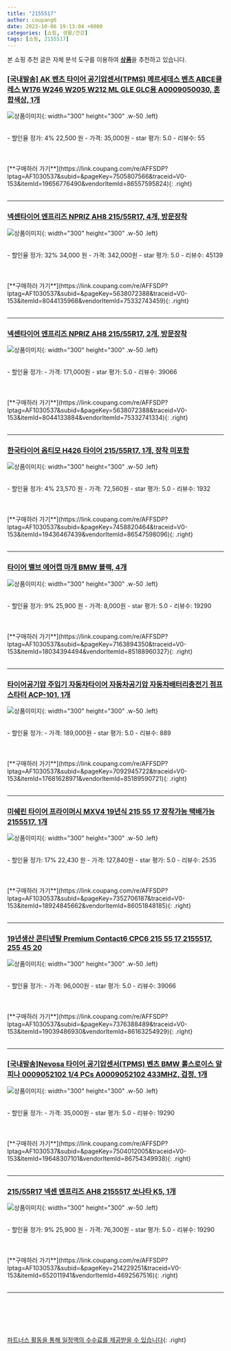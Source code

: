 ```yaml
---
title: "2155517"
author: coupang6
date: 2023-10-06 19:13:04 +0800
categories: [쇼핑, 생활/건강]
tags: [쇼핑, 2155517]
---
```


본 쇼핑 추천 글은 자체 분석 도구를 이용하여 [**상품**](https://link.coupang.com/a/bao1ui)을 추천하고 있습니다.

### [[국내발송] AK 벤츠 타이어 공기압센서(TPMS) 메르세데스 벤츠 ABCE클레스 W176 W246 W205 W212 ML GLE GLC용 A0009050030, 혼합색상, 1개](https://link.coupang.com/re/AFFSDP?lptag=AF1030537&subid=&pageKey=7505807566&traceid=V0-153&itemId=19656776490&vendorItemId=86557595824)

![상품이미지](https://thumbnail7.coupangcdn.com/thumbnails/remote/230x230ex/image/vendor_inventory/b979/c9d91abb422751efe188ea3056597600358e7087d0410770baf2acac421c.JPG){: width="300" height="300" .w-50 .left}


<br>
- 할인율 정가: 4%  22,500   원
- 가격: 35,000원
- star 평가: 5.0
- 리뷰수: 55
<br>
<br>
<br>
<br>
[**구매하러 가기**](https://link.coupang.com/re/AFFSDP?lptag=AF1030537&subid=&pageKey=7505807566&traceid=V0-153&itemId=19656776490&vendorItemId=86557595824){: .right}
<br>
<br>

---

### [넥센타이어 엔프리즈 NPRIZ AH8 215/55R17, 4개, 방문장착](https://link.coupang.com/re/AFFSDP?lptag=AF1030537&subid=&pageKey=5638072388&traceid=V0-153&itemId=8044135968&vendorItemId=75332743459)

![상품이미지](https://thumbnail6.coupangcdn.com/thumbnails/remote/230x230ex/image/retail/images/338474920805129-76c8b113-9db9-40ed-86bb-70eacb209187.jpg){: width="300" height="300" .w-50 .left}


<br>
- 할인율 정가: 32%  34,000   원
- 가격: 342,000원
- star 평가: 5.0
- 리뷰수: 45139
<br>
<br>
<br>
<br>
[**구매하러 가기**](https://link.coupang.com/re/AFFSDP?lptag=AF1030537&subid=&pageKey=5638072388&traceid=V0-153&itemId=8044135968&vendorItemId=75332743459){: .right}
<br>
<br>

---

### [넥센타이어 엔프리즈 NPRIZ AH8 215/55R17, 2개, 방문장착](https://link.coupang.com/re/AFFSDP?lptag=AF1030537&subid=&pageKey=5638072388&traceid=V0-153&itemId=8044133884&vendorItemId=75332741334)

![상품이미지](https://thumbnail8.coupangcdn.com/thumbnails/remote/230x230ex/image/retail/images/338436886782510-c0d05599-8e01-4d5f-b8c0-d0416c5e21c0.jpg){: width="300" height="300" .w-50 .left}


<br>
- 할인율 정가: 
- 가격: 171,000원
- star 평가: 5.0
- 리뷰수: 39066
<br>
<br>
<br>
<br>
[**구매하러 가기**](https://link.coupang.com/re/AFFSDP?lptag=AF1030537&subid=&pageKey=5638072388&traceid=V0-153&itemId=8044133884&vendorItemId=75332741334){: .right}
<br>
<br>

---

### [한국타이어 옵티모 H426 타이어 215/55R17, 1개, 장착 미포함](https://link.coupang.com/re/AFFSDP?lptag=AF1030537&subid=&pageKey=7458820464&traceid=V0-153&itemId=19436467439&vendorItemId=86547598096)

![상품이미지](https://thumbnail8.coupangcdn.com/thumbnails/remote/230x230ex/image/retail/images/2023/07/11/17/1/78525a26-6749-4813-8e92-55daf4d9be8a.jpg){: width="300" height="300" .w-50 .left}


<br>
- 할인율 정가: 4%  23,570   원
- 가격: 72,560원
- star 평가: 5.0
- 리뷰수: 1932
<br>
<br>
<br>
<br>
[**구매하러 가기**](https://link.coupang.com/re/AFFSDP?lptag=AF1030537&subid=&pageKey=7458820464&traceid=V0-153&itemId=19436467439&vendorItemId=86547598096){: .right}
<br>
<br>

---

### [타이어 밸브 에어캡 마개 BMW 블랙, 4개](https://link.coupang.com/re/AFFSDP?lptag=AF1030537&subid=&pageKey=7163894350&traceid=V0-153&itemId=18034394494&vendorItemId=85188960327)

![상품이미지](https://thumbnail8.coupangcdn.com/thumbnails/remote/230x230ex/image/rs_quotation_api/i95vwymr/4386e928b0a141828acd7873312ef7e6.jpg){: width="300" height="300" .w-50 .left}


<br>
- 할인율 정가: 9%  25,900   원
- 가격: 8,000원
- star 평가: 5.0
- 리뷰수: 19290
<br>
<br>
<br>
<br>
[**구매하러 가기**](https://link.coupang.com/re/AFFSDP?lptag=AF1030537&subid=&pageKey=7163894350&traceid=V0-153&itemId=18034394494&vendorItemId=85188960327){: .right}
<br>
<br>

---

### [타이어공기압 주입기 자동차타이어 자동차공기압 자동차배터리충전기 점프스타터 ACP-101, 1개](https://link.coupang.com/re/AFFSDP?lptag=AF1030537&subid=&pageKey=7092945722&traceid=V0-153&itemId=17681628971&vendorItemId=85189590721)

![상품이미지](https://thumbnail8.coupangcdn.com/thumbnails/remote/230x230ex/image/vendor_inventory/1656/6d40b38d75eef3d01e0c46358cffcaa22fa356a472655115e06e1609a308.png){: width="300" height="300" .w-50 .left}


<br>
- 할인율 정가: 
- 가격: 189,000원
- star 평가: 5.0
- 리뷰수: 889
<br>
<br>
<br>
<br>
[**구매하러 가기**](https://link.coupang.com/re/AFFSDP?lptag=AF1030537&subid=&pageKey=7092945722&traceid=V0-153&itemId=17681628971&vendorItemId=85189590721){: .right}
<br>
<br>

---

### [미쉐린 타이어 프라이머시 MXV4 19년식 215 55 17 장착가능 택배가능 2155517, 1개](https://link.coupang.com/re/AFFSDP?lptag=AF1030537&subid=&pageKey=7352706187&traceid=V0-153&itemId=18924845662&vendorItemId=86051848185)

![상품이미지](https://thumbnail6.coupangcdn.com/thumbnails/remote/230x230ex/image/vendor_inventory/7b5a/5fb72278afe32b1e1e2cdd1f7a3d13e1631e21463aa9b95fecfe04454d7c.jpg){: width="300" height="300" .w-50 .left}


<br>
- 할인율 정가: 17%  22,430   원
- 가격: 127,840원
- star 평가: 5.0
- 리뷰수: 2535
<br>
<br>
<br>
<br>
[**구매하러 가기**](https://link.coupang.com/re/AFFSDP?lptag=AF1030537&subid=&pageKey=7352706187&traceid=V0-153&itemId=18924845662&vendorItemId=86051848185){: .right}
<br>
<br>

---

### [19년생산 콘티넨탈 Premium Contact6 CPC6 215 55 17 2155517, 255 45 20](https://link.coupang.com/re/AFFSDP?lptag=AF1030537&subid=&pageKey=7376388489&traceid=V0-153&itemId=19039486930&vendorItemId=86163254929)

![상품이미지](https://thumbnail6.coupangcdn.com/thumbnails/remote/230x230ex/image/vendor_inventory/736f/15d9cfe9f94e75203e2eeb2fc98bc916bbdded862ca6ed1618dbdd01c5d3.png){: width="300" height="300" .w-50 .left}


<br>
- 할인율 정가: 
- 가격: 96,000원
- star 평가: 5.0
- 리뷰수: 39066
<br>
<br>
<br>
<br>
[**구매하러 가기**](https://link.coupang.com/re/AFFSDP?lptag=AF1030537&subid=&pageKey=7376388489&traceid=V0-153&itemId=19039486930&vendorItemId=86163254929){: .right}
<br>
<br>

---

### [[국내발송]Nevosa 타이어 공기압센서(TPMS) 벤츠 BMW 롤스로이스 알피나 0009052102 1/4 PCs A0009052102 433MHZ, 검정, 1개](https://link.coupang.com/re/AFFSDP?lptag=AF1030537&subid=&pageKey=7504012005&traceid=V0-153&itemId=19648307101&vendorItemId=86754349938)

![상품이미지](https://thumbnail6.coupangcdn.com/thumbnails/remote/230x230ex/image/vendor_inventory/4869/2eb26cf68809d71c303200ac40178802c038c326abffec0cd7ee6838c3d2.JPG){: width="300" height="300" .w-50 .left}


<br>
- 할인율 정가: 
- 가격: 35,000원
- star 평가: 5.0
- 리뷰수: 19290
<br>
<br>
<br>
<br>
[**구매하러 가기**](https://link.coupang.com/re/AFFSDP?lptag=AF1030537&subid=&pageKey=7504012005&traceid=V0-153&itemId=19648307101&vendorItemId=86754349938){: .right}
<br>
<br>

---

### [215/55R17 넥센 엔프리즈 AH8 2155517 쏘나타 K5, 1개](https://link.coupang.com/re/AFFSDP?lptag=AF1030537&subid=&pageKey=214229251&traceid=V0-153&itemId=652011941&vendorItemId=4692567516)

![상품이미지](https://thumbnail7.coupangcdn.com/thumbnails/remote/230x230ex/image/vendor_inventory/8f3d/6e71716cab401a2c9a388dd05190a465d46b98ac537a3de735eae6fbf21f.jpg){: width="300" height="300" .w-50 .left}


<br>
- 할인율 정가: 9%  25,900   원
- 가격: 76,300원
- star 평가: 5.0
- 리뷰수: 19290
<br>
<br>
<br>
<br>
[**구매하러 가기**](https://link.coupang.com/re/AFFSDP?lptag=AF1030537&subid=&pageKey=214229251&traceid=V0-153&itemId=652011941&vendorItemId=4692567516){: .right}
<br>
<br>

---
<br><br><br><br><br> [파트너스 활동을 통해 일정액의 수수료를 제공받을 수 있습니다](https://link.coupang.com/a/bao1ui){: .right}